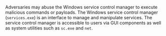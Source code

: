 Adversaries may abuse the Windows service control manager to execute malicious commands or payloads. The Windows service control manager (`services.exe`) is an interface to manage and manipulate services. The service control manager is accessible to users via GUI components as well as system utilities such as `sc.exe` and `net`.